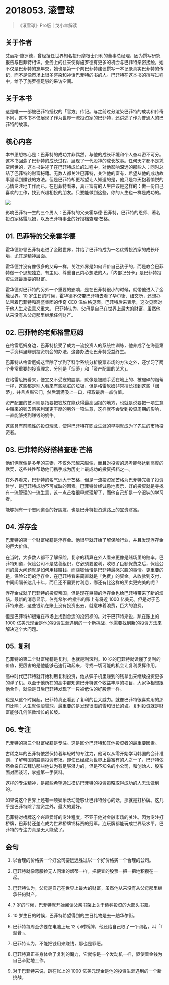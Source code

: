 # 2018053. 滚雪球
> 《滚雪球》Pro版 | 戈小羊解读

## 关于作者

艾丽斯·施罗德，曾经担任世界知名投行摩根士丹利的董事总经理，因为撰写研究报告与巴菲特相识。业务上的往来使得施罗德有更多的机会与巴菲特亲密接触，她不仅是巴菲特的忘年交，她也是第一个向巴菲特建议撰写一本记录真实巴菲特的传记，而不是像市场上很多渲染和神话巴菲特的书的人。巴菲特在这本书的撰写过程中，给予了施罗德足够的采访空间。

## 关于本书

这是唯一一部被巴菲特授权的「官方」传记。与之前过分渲染巴菲特的成功和传奇不同，这本书不仅展现了作为世界一流投资家的巴菲特，还讲述了作为普通人的巴菲特的故事。

## 核心内容

本书思想核心是：巴菲特的成功并非偶然，与他的成长环境和个人奋斗密不可分。这本书回溯了巴菲特的成长过程，展现了一代股神的成长故事。任何天才都不是凭空问世的，这本书讲述了在巴菲特成长的过程中，对他影响深远的那些人；同时总结了巴菲特的财富秘籍。无数人都关注巴菲特，关注他的富有，希望从他的成功故事里读到赚钱的方法。但是巴菲特却更希望让人知道的是，他只是每天抱着愉悦的心情专注地工作而已。在巴菲特看来，真正富有的人生应该是这样的：做一份自己喜欢的工作，找到兴趣相投的朋友。只要能做到这些，你的人生也一样是成功的。

![](https://raw.githubusercontent.com/dalong0514/selfstudy/master/图片链接/听书/2018053.jpg)

影响巴菲特一生的三个男人：巴菲特的父亲霍华德·巴菲特，巴菲特的恩师、著名投资家格雷厄姆，以及巴菲特事业的好搭档查理·芒格。

## 01. 巴菲特的父亲霍华德

霍华德带领巴菲特走进了金融世界，并给了巴菲特成为一名优秀投资家的成长环境，尤其是精神层面。

霍华德并没有像很多的父母一样，关注外界是如何评价自己孩子的，而是教会巴菲特做一个思想独立、有主见、尊重自己内心想法的人，「内部记分卡」是巴菲特投资生涯最重要的财富。

霍华德对巴菲特的另外一个重要的影响，是在巴菲特很小的时候，就带他进入了金融世界。10 岁生日的时候，霍华德不仅带巴菲特去看了华尔街、纽交所，还想办法带着巴菲特和高盛集团的传奇 CEO 温伯格见面。巴菲特后来表示，这次见面对于他人生来说意义重大。
巴菲特认为，父母是自己在世界上最大的财富，虽然他从来没有从父母那里继承任何财产。

## 02. 巴菲特的老师格雷厄姆

在格雷厄姆身边，巴菲特接受了成为一流投资人的系统性训练，他养成了在海量第一手资料里辨别投资机会的办法，这套办法让巴菲特受益终生。

巴菲特从格雷厄姆这里除了学到了科学系统分析股票市场的方法之外，还学习了两个非常重要的投资理念，分别是「烟蒂」和「资产配置的艺术」。

在格雷厄姆看来，便宜又不受宠的股票，就像是被随手丢在地上的、被碾碎的烟蒂一样，这些都是别人看来有些肮脏的垃圾，但是格雷厄姆非常擅长找到这些「烟蒂」，并且点燃它们，然后满满吸上一口，榨取最后一点价值。

资产配置的艺术则是指要把钱放在能获得最高回报的地方，也就是说要把一项生意中赚来的钱去购买利润更丰厚的另外一项生意，这样就不会受到投资周期的影响，一直能够找到赚钱的奶牛。

这些具有前瞻性的投资理念，使得巴菲特在职业生涯的早期就成为了先进的市场投资者。

## 03. 巴菲特的好搭档查理·芒格

他们俩就像是多年的夫妻，不仅外形越来越像，而且对投资的思考能够达到高度的默契，这些共性帮助他们携手成为历史上最成功的投资搭档之一。

在外界看来，巴菲特的名气远大于芒格，但是一流投资家芒格为巴菲特完善了投资哲学，是巴菲特成功不可或缺的因素。巴菲特曾经诚恳地表示，好的投资就是寻找有一流管理的一流生意，这一点芒格很早就理解了，而他自己却是一个迟钝的学习者。

能够拥有一个志同道合的好朋友，也是巴菲特投资道路上的宝贵财富。

## 04. 浮存金

巴菲特的第一个财富秘籍是浮存金。他很早就开始了解保险行业，并且发现浮存金的巨大价值。

在当时，大多数人都不了解保险，复杂的精算在外人看来更像是赌场里的赔率。巴菲特知道，保险公司不是慈善组织，它必须要盈利，收取了巨额保费之后，保险公司的最大问题就是如何用钱赚钱，而赚钱恰恰是巴菲特最感兴趣的事情。更重要的是，保险公司的浮存金，在巴菲特看来简直就是「免费」的资金。从收款到支付，中间间隔长达几十年，而且还不需要付利息，哪还有比这样的买卖更完美的呢？

浮存金成就了巴菲特的投资帝国，但是现在巨额的浮存金也给巴菲特带来了新的烦恼。最新的消息显示，伯克希尔·哈撒韦的账上有将近 1000 亿美元。但是对于巴菲特来说，这些钱趴在账上没有投资出去，就意味着浪费，巨大的浪费。

但是巴菲特却很难在市场上找到合适的投资标的。对于巴菲特来说，趴在账上的 1000 亿美元现金是他的投资生涯遇到的一个新挑战，他需要找到新的投资方法来解决这个大问题。

## 05. 复利

巴菲特的第二个财富秘籍是复利，也就是利滚利。10 岁的巴菲特就读懂了复利的价值，更厉害的是他能够迅速行动起来，寻找一切可能的机会让复利发挥作用。

高中时代巴菲特就开始利用复利投资，他从弹子机里赚到的钱拿出来继续投资更多的弹子机。以至于他所在的高中都知道巴菲特这个收益丰厚的项目，大家争相想跟他合作，就像是日后巴菲特发现了一只被低估的好股票一样。

也是从这个时候起，巴菲特真正看到了复利的巨大威力。就像巴菲特很喜欢用的那句比喻：人生就像滚雪球，最重要的是发现很湿的雪和很长的坡。复利投资就是财富能够几何倍数增长的长坡。

## 06. 专注

巴菲特的第三个财富秘籍是专注。这是区分巴菲特和其他投资者的最重要因素。

古稀之年的巴菲特依然保持着年轻时的专注力，他可以从零开始学习韩国的会计准则，了解韩国的股票投资市场。即使已经成为世界上最富有的人之一了，巴菲特依然会亲自去拜访那些他认为有足够潜力的，但是不知名的小公司，和创始人、股东面对面谈话，掌握第一手资料。

这样的专注精神，是那些希望通过模仿巴菲特的投资策略取得成功的人无法做到的。

如果说这个世界上还有一项娱乐活动能够让巴菲特分心的话，那就是打桥牌。这几乎是巴菲特除了投资之外，最大的爱好。

巴菲特对桥牌这个兴趣爱好的专注程度，不亚于他对金融市场的关注。因为专注打桥牌，巴菲特还差点成为世界桥牌锦标赛的冠军。连玩牌都能玩成世界级水平，巴菲特的专注力真是无人能敌了。

## 金句

1. 以合理的价格买一个好公司要远远胜过以一个好价格买一个合理的公司。

2. 巴菲特就像弯腰捡无人问津的烟蒂一样，把便宜的股票一把一把地积攒在一起。
3. 巴菲特认为，父母是自己在世界上最大的财富，虽然他从来没有从父母那里继承任何财产。
4. 7 岁的时候，巴菲特就开始阅读父亲书架上关于债券投资的大部头书籍。
5. 10 岁生日的时候，巴菲特希望得到的生日礼物是去一趟华尔街。
6. 巴菲特每周至少要在电脑上玩 12 小时桥牌，他还给自己取了一个网名，叫「T型骨」。
7. 巴菲特认为，不能把钱用来赚钱，那也是罪恶。
8. 巴菲特真正亲身体会了复利的魔力，它就像是一个发动机一样，驱使着金钱为自己辛勤地工作。
9. 对于巴菲特来说，趴在账上的 1000 亿美元现金是他的投资生涯遇到的一个新挑战。
